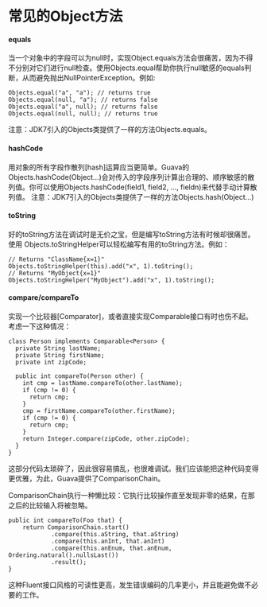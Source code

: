 常见的Object方法
====
#### equals
当一个对象中的字段可以为null时，实现Object.equals方法会很痛苦，因为不得不分别对它们进行null检查。使用Objects.equal帮助你执行null敏感的equals判断，从而避免抛出NullPointerException。例如:
```
Objects.equal("a", "a"); // returns true
Objects.equal(null, "a"); // returns false
Objects.equal("a", null); // returns false
Objects.equal(null, null); // returns true
```
注意：JDK7引入的Objects类提供了一样的方法Objects.equals。
#### hashCode
用对象的所有字段作散列[hash]运算应当更简单。Guava的Objects.hashCode(Object...)会对传入的字段序列计算出合理的、顺序敏感的散列值。你可以使用Objects.hashCode(field1, field2, …, fieldn)来代替手动计算散列值。
注意：JDK7引入的Objects类提供了一样的方法Objects.hash(Object...)

#### toString
好的toString方法在调试时是无价之宝，但是编写toString方法有时候却很痛苦。使用 Objects.toStringHelper可以轻松编写有用的toString方法。例如：
```
// Returns "ClassName{x=1}"
Objects.toStringHelper(this).add("x", 1).toString();
// Returns "MyObject{x=1}"
Objects.toStringHelper("MyObject").add("x", 1).toString();
```
#### compare/compareTo
实现一个比较器[Comparator]，或者直接实现Comparable接口有时也伤不起。考虑一下这种情况：
```
class Person implements Comparable<Person> {
  private String lastName;
  private String firstName;
  private int zipCode;

  public int compareTo(Person other) {
    int cmp = lastName.compareTo(other.lastName);
    if (cmp != 0) {
      return cmp;
    }
    cmp = firstName.compareTo(other.firstName);
    if (cmp != 0) {
      return cmp;
    }
    return Integer.compare(zipCode, other.zipCode);
  }
}
```
这部分代码太琐碎了，因此很容易搞乱，也很难调试。我们应该能把这种代码变得更优雅，为此，Guava提供了ComparisonChain。

ComparisonChain执行一种懒比较：它执行比较操作直至发现非零的结果，在那之后的比较输入将被忽略。
```
public int compareTo(Foo that) {
    return ComparisonChain.start()
            .compare(this.aString, that.aString)
            .compare(this.anInt, that.anInt)
            .compare(this.anEnum, that.anEnum, Ordering.natural().nullsLast())
            .result();
}
```
这种Fluent接口风格的可读性更高，发生错误编码的几率更小，并且能避免做不必要的工作。